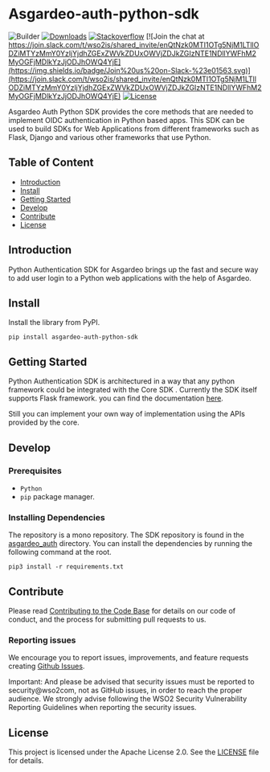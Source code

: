 # Asgardeo-auth-python-sdk

![Builder](https://github.com/asgardeo/asgardeo-auth-python-sdk/workflows/Builder/badge.svg)
[![Downloads](https://pepy.tech/badge/asgardeo-auth-python-sdk)](https://pepy.tech/project/asgardeo-auth-python-sdk)
[![Stackoverflow](https://img.shields.io/badge/Ask%20for%20help%20on-Stackoverflow-orange)](https://stackoverflow.com/questions/tagged/asgardeo)
[![Join the chat at https://join.slack.com/t/wso2is/shared_invite/enQtNzk0MTI1OTg5NjM1LTllODZiMTYzMmY0YzljYjdhZGExZWVkZDUxOWVjZDJkZGIzNTE1NDllYWFhM2MyOGFjMDlkYzJjODJhOWQ4YjE](https://img.shields.io/badge/Join%20us%20on-Slack-%23e01563.svg)](https://join.slack.com/t/wso2is/shared_invite/enQtNzk0MTI1OTg5NjM1LTllODZiMTYzMmY0YzljYjdhZGExZWVkZDUxOWVjZDJkZGIzNTE1NDllYWFhM2MyOGFjMDlkYzJjODJhOWQ4YjE)
[![License](https://img.shields.io/badge/License-Apache%202.0-blue.svg)](https://github.com/asgardeo/asgardeo-auth-python-sdk/blob/main/LICENSE)


Asgardeo Auth Python SDK provides the core methods that are needed to implement OIDC authentication in Python based apps. This SDK can be used to build SDKs for Web Applications from different frameworks such as Flask, Django and various other frameworks that use Python.

## Table of Content

-   [Introduction](#introduction)
-   [Install](#install)
-   [Getting Started](#getting-started)
-   [Develop](#develop)
-   [Contribute](#contribute)
-   [License](#license)

## Introduction
Python Authentication SDK for Asgardeo brings up the fast and secure way to add user login to a Python web applications with the help of Asgardeo.

## Install

Install the library from PyPI.

```
pip install asgardeo-auth-python-sdk
```

## Getting Started

Python Authentication SDK is architectured in a way that any python framework could be integrated with the Core SDK
. Currently the SDK itself supports Flask framework. 
you can find the documentation [here](https://github.com/asgardeo/asgardeo-auth-python-sdk/tree/main/samples/flask/Readme.md).

Still you can implement your own way of implementation using the APIs provided by the core.

## Develop

### Prerequisites

-   `Python`
-   `pip` package manager.

### Installing Dependencies

The repository is a mono repository. The SDK repository is found in the [asgardeo_auth](https://github.com/asgardeo/asgardeo-auth-python-sdk/tree/main/asgardeo_auth) directory. You can install the dependencies by running the following command at the root.

```
pip3 install -r requirements.txt
```
## Contribute

Please read [Contributing to the Code Base](http://wso2.github.io/) for details on our code of conduct, and the process for submitting pull requests to us.

### Reporting issues

We encourage you to report issues, improvements, and feature requests creating [Github Issues](https://github.com/asgardeo/asgardeo-auth-python-sdk/issues).

Important: And please be advised that security issues must be reported to security@wso2com, not as GitHub issues, in order to reach the proper audience. We strongly advise following the WSO2 Security Vulnerability Reporting Guidelines when reporting the security issues.

## License

This project is licensed under the Apache License 2.0. See the [LICENSE](https://github.com/asgardeo/asgardeo-auth-python-sdk/blob/main/LICENSE) file for details.




